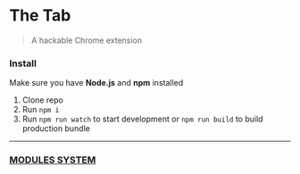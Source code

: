 # The Tab

> A hackable Chrome extension

### Install

Make sure you have **Node.js** and **npm** installed

1. Clone repo
2. Run `npm i`
3. Run `npm run watch` to start development or `npm run build` to build production bundle

---

### [MODULES SYSTEM](MODULES.md)
